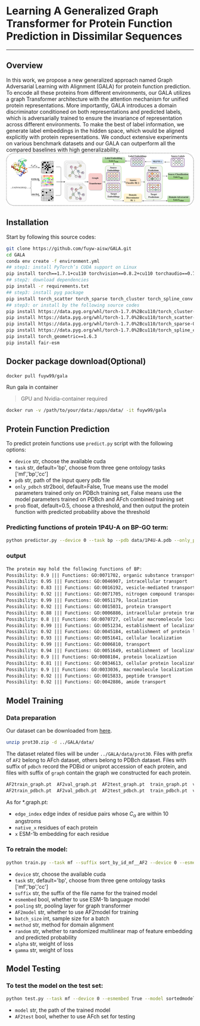 # Learning A Generalized Graph Transformer for Protein Function Prediction in Dissimilar Sequences
---
## Overview
In this work, we propose a new generalized approach named Graph Adversarial Learning with Alignment (GALA) for protein function prediction. To encode all these proteins from different environments, our GALA utilizes a graph Transformer architecture with the attention mechanism for unified protein representations. More importantly, GALA introduces a domain discriminator conditioned on both representations and predicted labels, which is adversarially trained to ensure the invariance of representation across different environments. To make the best of label information, we generate label embeddings in the hidden space, which would be aligned explicitly with protein representations. We conduct extensive experiments on various benchmark datasets and our GALA can outperform all the compared baselines with high generalizability.                        
<img src="sortedmodel/frame-final.png">
## Installation
Start by following this source codes:
```bash
git clone https://github.com/fuyw-aisw/GALA.git
cd GALA
conda env create -f environment.yml
## step1: install PyTorch’s CUDA support on Linux
pip install torch==1.7.1+cu110 torchvision==0.8.2+cu110 torchaudio==0.7.2 -f https://download.pytorch.org/whl/torch_stable.html
## step2: download dependencies
pip install -r requirements.txt
## step3: install pyg package
pip install torch_scatter torch_sparse torch_cluster torch_spline_conv torch_geometric -f https://data.pyg.org/whl/torch-1.7.1%2Bcu110.html ### GPU
## step3: or install by the following source codes
pip install https://data.pyg.org/whl/torch-1.7.0%2Bcu110/torch_cluster-1.5.8-cp37-cp37m-linux_x86_64.whl
pip install https://data.pyg.org/whl/torch-1.7.0%2Bcu110/torch_scatter-2.0.5-cp37-cp37m-linux_x86_64.whl
pip install https://data.pyg.org/whl/torch-1.7.0%2Bcu110/torch_sparse-0.6.9-cp37-cp37m-linux_x86_64.whl
pip install https://data.pyg.org/whl/torch-1.7.0%2Bcu110/torch_spline_conv-1.2.1-cp37-cp37m-linux_x86_64.whl
pip install torch_geometric==1.6.3
pip install fair-esm
```
## Docker package download(Optional)

```bash
docker pull fuyw99/gala
```

Run gala in container

> GPU and Nvidia-container required

```bash
docker run -v /path/to/your/data:/apps/data/ -it fuyw99/gala
```
## Protein Function Prediction
To predict protein functions use `predict.py` script with the following options:
* `device`             str, choose the available cuda
* `task`            str,  default='bp', choose from three gene ontology tasks ['mf','bp','cc']
* `pdb`             str, path of the input query pdb file
* `only_pdbch`   str2bool, default=False, True means use the model parameters trained only on PDBch training set, False means use the model parameters trained on PDBch and AFch combined training set
* `prob`  float, default=0.5, choose a threshold, and then output the protein function with predicted probability above the threshold
### Predicting functions of protein 1P4U-A on BP-GO term:
```bash
python predictor.py --device 0 --task bp --pdb data/1P4U-A.pdb --only_pdbch False --prob 0.5
```
### output
```txt
The protein may hold the following functions of BP:
Possibility: 0.9 ||| Functions: GO:0071702, organic substance transport
Possibility: 0.95 ||| Functions: GO:0046907, intracellular transport
Possibility: 0.83 ||| Functions: GO:0016192, vesicle-mediated transport
Possibility: 0.92 ||| Functions: GO:0071705, nitrogen compound transport
Possibility: 0.99 ||| Functions: GO:0051179, localization
Possibility: 0.92 ||| Functions: GO:0015031, protein transport
Possibility: 0.88 ||| Functions: GO:0006886, intracellular protein transport
Possibility: 0.8 ||| Functions: GO:0070727, cellular macromolecule localization
Possibility: 0.99 ||| Functions: GO:0051234, establishment of localization
Possibility: 0.92 ||| Functions: GO:0045184, establishment of protein localization
Possibility: 0.93 ||| Functions: GO:0051641, cellular localization
Possibility: 0.99 ||| Functions: GO:0006810, transport
Possibility: 0.94 ||| Functions: GO:0051649, establishment of localization in cell
Possibility: 0.9 ||| Functions: GO:0008104, protein localization
Possibility: 0.81 ||| Functions: GO:0034613, cellular protein localization
Possibility: 0.9 ||| Functions: GO:0033036, macromolecule localization
Possibility: 0.92 ||| Functions: GO:0015833, peptide transport
Possibility: 0.92 ||| Functions: GO:0042886, amide transport
```
## Model Training
### Data preparation
Our dataset can be downloaded from [here](https://disk.pku.edu.cn/link/AA17F38BCF122E4EDC9463D274E12C6100).
```bash
unzip prot30.zip -d ../GALA/data/
```
The dataset related files will be under `../GALA/data/prot30`. 
Files with prefix of `AF2` belong to AFch dataset, others belong to PDBch dataset.
Files with suffix of `pdbch` record the PDBid or uniprot accession of each protein, and files with suffix of `graph` contain the graph we constructed for each protein.  
```txt
AF2train_graph.pt  AF2val_graph.pt  AF2test_graph.pt  train_graph.pt  val_graph.pt  test_graph.pt
AF2train_pdbch.pt  AF2val_pdbch.pt  AF2test_pdbch.pt  train_pdbch.pt  val_pdbch.pt  test_pdbch.pt
```
As for *.graph.pt:
* `edge_index`  edge index of residue pairs whose $C_\alpha$ are within 10 angstroms
* `native_x`  residues of each protein 
* `x`  ESM-1b embedding for each residue
### To retrain the model:
```bash
python train.py --task mf --suffix sort_by_id_mf__AF2 --device 0 --esmembed True --AF2model True --batch_size 64 --method CDAN-E --alpha 0.05 --gamma 1
```
* `device`      str, choose the available cuda
* `task`            str,  default='bp', choose from three gene ontology tasks ['mf','bp','cc']
* `suffix`             str, the suffix of the file name for the trained model
* `esmembed`   bool, whether to use ESM-1b language model
* `pooling`   str, pooling layer for graph transformer
* `AF2model` str, whether to use AF2model for training
* `batch_size`  int, sample size for a batch
* `method` str, method for domain alignment
* `random` str, whether to randomized multilinear map of feature embedding and predicted probability
* `alpha` str, weight of loss
* `gamma` str, weight of loss
## Model Testing
### To test the model on the test set:
```bash
python test.py --task mf --device 0 --esmembed True --model sortedmodel/model_mfsort_by_id_mf_AF2.pt
```
* `model`      str, the path of the trained model
* `AF2test`    bool, whether to use AFch set for testing
